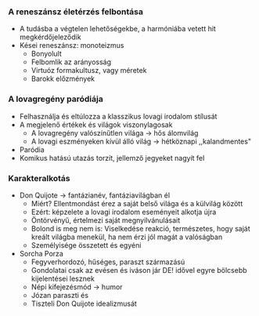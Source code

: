 ### A reneszánsz életérzés felbontása

- A tudásba a végtelen lehetőségekbe, a harmóniába vetett hit megkérdőjeleződik
- Kései reneszánsz: monoteizmus
	- Bonyolult
	- Felbomlik az arányosság
	- Virtuóz formakultusz, vagy méretek
	- Barokk előzmények

### A lovagregény paródiája

- Felhasználja és eltúlozza a klasszikus lovagi irodalom stílusát
- A megjelenő értékek és  világok viszonylagosak
	- A lovagregény valószínűtlen világa → hős álomvilág
	- A lovagi eszményeken kívül álló világ → hétköznapi ,,kalandmentes"
- Paródia
- Komikus hatású utazás torzít, jellemző jegyeket nagyít fel

### Karakteralkotás

- Don Quijote → fantázianév, fantáziavilágban él
	- Miért? Ellentmondást érez a saját belső világa és a külvilág között
	- Ezért: képzelete a lovagi irodalom eseményeit alkotja újra
	- Öntörvényű, értelmezi saját megnyilvánulásait
	- Bolond is meg nem is: Viselkedése reakció, természetes, hogy saját kreált világba menekül, ha nem érzi jól magát a valóságban
	- Személyisége összetett és egyéni
- Sorcha Porza
	- Fegyverhordozó, hűséges, paraszt származású
	- Gondolatai csak az evésen és iváson jár DE! idővel egyre bölcsebb kijelentései lesznek
	- Népi kifejezésmód → humor
	- Józan paraszti és
	- Tiszteli Don Quijote idealizmusát
